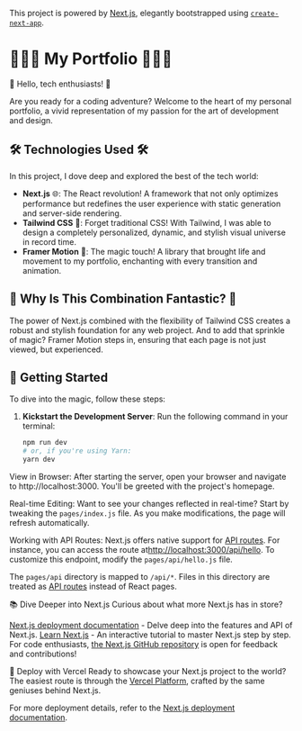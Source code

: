 This project is powered by [Next.js](https://nextjs.org/), elegantly bootstrapped using [`create-next-app`](https://github.com/vercel/next.js/tree/canary/packages/create-next-app).

# 👨🏻‍💻 My Portfolio 👨🏻‍💻

🚀 Hello, tech enthusiasts! 🚀

Are you ready for a coding adventure? Welcome to the heart of my personal portfolio, a vivid representation of my passion for the art of development and design.

## 🛠 Technologies Used 🛠

In this project, I dove deep and explored the best of the tech world:

- **Next.js** 🌐: The React revolution! A framework that not only optimizes performance but redefines the user experience with static generation and server-side rendering.
- **Tailwind CSS** 🎨: Forget traditional CSS! With Tailwind, I was able to design a completely personalized, dynamic, and stylish visual universe in record time.
- **Framer Motion** 💫: The magic touch! A library that brought life and movement to my portfolio, enchanting with every transition and animation.

## 🎉 Why Is This Combination Fantastic? 🎉

The power of Next.js combined with the flexibility of Tailwind CSS creates a robust and stylish foundation for any web project. And to add that sprinkle of magic? Framer Motion steps in, ensuring that each page is not just viewed, but experienced.

## 🚀 Getting Started

To dive into the magic, follow these steps:

1. **Kickstart the Development Server**:
   Run the following command in your terminal:
   ```bash
   npm run dev
   # or, if you're using Yarn:
   yarn dev
   ```

View in Browser:
After starting the server, open your browser and navigate to http://localhost:3000. You'll be greeted with the project's homepage.

Real-time Editing:
Want to see your changes reflected in real-time? Start by tweaking the `pages/index.js` file. As you make modifications, the page will refresh automatically.

Working with API Routes:
Next.js offers native support for [API routes](https://nextjs.org/docs/api-routes/introduction). For instance, you can access the route at[http://localhost:3000/api/hello](http://localhost:3000/api/hello). To customize this endpoint, modify the `pages/api/hello.js` file.

The `pages/api` directory is mapped to `/api/*`. Files in this directory are treated as [API routes](https://nextjs.org/docs/api-routes/introduction) instead of React pages.

📚 Dive Deeper into Next.js
Curious about what more Next.js has in store?

[Next.js deployment documentation](https://nextjs.org/docs/deployment) - Delve deep into the features and API of Next.js.
[Learn Next.js](https://nextjs.org/learn) - An interactive tutorial to master Next.js step by step.
For code enthusiasts, [the Next.js GitHub repository](https://github.com/vercel/next.js/) is open for feedback and contributions!

🚀 Deploy with Vercel
Ready to showcase your Next.js project to the world? The easiest route is through the [Vercel Platform](https://vercel.com/new?utm_medium=default-template&filter=next.js&utm_source=create-next-app&utm_campaign=create-next-app-readme), crafted by the same geniuses behind Next.js.

For more deployment details, refer to the [Next.js deployment documentation](https://nextjs.org/docs/deployment).
